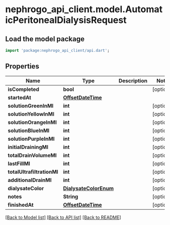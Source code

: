 # nephrogo_api_client.model.AutomaticPeritonealDialysisRequest

## Load the model package
```dart
import 'package:nephrogo_api_client/api.dart';
```

## Properties
Name | Type | Description | Notes
------------ | ------------- | ------------- | -------------
**isCompleted** | **bool** |  | [optional] 
**startedAt** | [**OffsetDateTime**](OffsetDateTime.md) |  | 
**solutionGreenInMl** | **int** |  | [optional] 
**solutionYellowInMl** | **int** |  | [optional] 
**solutionOrangeInMl** | **int** |  | [optional] 
**solutionBlueInMl** | **int** |  | [optional] 
**solutionPurpleInMl** | **int** |  | [optional] 
**initialDrainingMl** | **int** |  | [optional] 
**totalDrainVolumeMl** | **int** |  | [optional] 
**lastFillMl** | **int** |  | [optional] 
**totalUltrafiltrationMl** | **int** |  | [optional] 
**additionalDrainMl** | **int** |  | [optional] 
**dialysateColor** | [**DialysateColorEnum**](DialysateColorEnum.md) |  | [optional] 
**notes** | **String** |  | [optional] 
**finishedAt** | [**OffsetDateTime**](OffsetDateTime.md) |  | [optional] 

[[Back to Model list]](../README.md#documentation-for-models) [[Back to API list]](../README.md#documentation-for-api-endpoints) [[Back to README]](../README.md)



